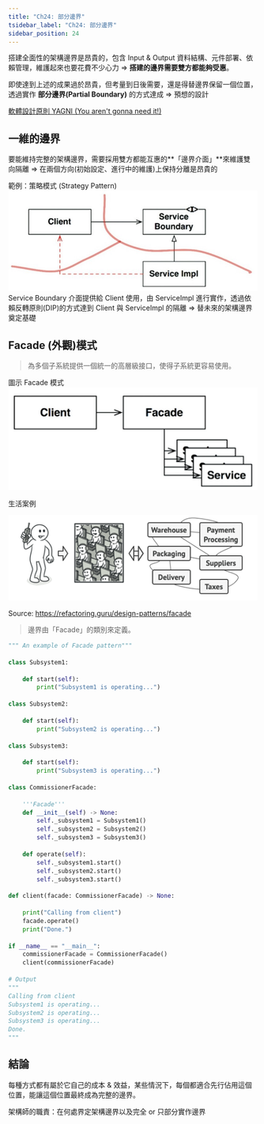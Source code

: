 ```yaml
---
title: "Ch24: 部分邊界"
tsidebar_label: "Ch24: 部分邊界"
sidebar_position: 24
---
```


搭建全面性的架構邊界是昂貴的，包含 Input & Output 資料結構、元件部署、依賴管理，維護起來也要花費不少心力 ⇒ **搭建的邊界需要雙方都能夠受惠**。

即使達到上述的成果過於昂貴，但考量到日後需要，還是得替邊界保留一個位置，透過實作 **部分邊界(Partial Boundary)** 的方式達成 ⇒ 預想的設計

[軟體設計原則 YAGNI (You aren't gonna need it!)](https://en.wikipedia.org/wiki/You_aren%27t_gonna_need_it)


## 一維的邊界
要能維持完整的架構邊界，需要採用雙方都能互惠的**「邊界介面」**來維護雙向隔離 ⇒ 在兩個方向(初始設定、進行中的維護)上保持分離是昂貴的

範例：策略模式 (Strategy Pattern)
![strategyPattern](./ch24/strategyPattern.png)
Service Boundary 介面提供給 Client 使用，由 ServiceImpl 進行實作，透過依賴反轉原則(DIP)的方式達到 Client 與 ServiceImpl 的隔離 ⇒ 替未來的架構邊界奠定基礎


## Facade (外觀)模式
> 為多個子系統提供一個統一的高層級接口，使得子系統更容易使用。

圖示 Facade 模式
![facade(book)](./ch24/24.2.png)

生活案例

![facade(sample)](./ch24/facade.png)

Source: https://refactoring.guru/design-patterns/facade

> 邊界由「Facade」的類別來定義。

```python
""" An example of Facade pattern"""

class Subsystem1:

	def start(self):
		print("Subsystem1 is operating...")

class Subsystem2:

	def start(self):
		print("Subsystem2 is operating...")

class Subsystem3:

	def start(self):
		print("Subsystem3 is operating...")

class CommissionerFacade:
    
    '''Facade'''
    def __init__(self) -> None:
        self._subsystem1 = Subsystem1()
        self._subsystem2 = Subsystem2()
        self._subsystem3 = Subsystem3()
    
    def operate(self):
        self._subsystem1.start()
        self._subsystem2.start()
        self._subsystem3.start()

def client(facade: CommissionerFacade) -> None:

    print("Calling from client")
    facade.operate()
    print("Done.")

if __name__ == "__main__":
    commissionerFacade = CommissionerFacade()
    client(commissionerFacade)

# Output
"""
Calling from client
Subsystem1 is operating...
Subsystem2 is operating...
Subsystem3 is operating...
Done.
"""
```

## 結論
每種方式都有屬於它自己的成本 & 效益，某些情況下，每個都適合先行佔用這個位置，能讓這個位置最終成為完整的邊界。

架構師的職責：在何處界定架構邊界以及完全 or 只部分實作邊界